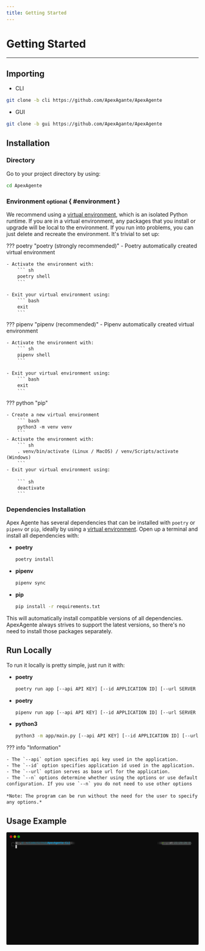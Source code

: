 ```yaml
---
title: Getting Started
---
```

# Getting Started
---
## Importing

- CLI
```sh
git clone -b cli https://github.com/ApexAgante/ApexAgente
```

- GUI
```sh
git clone -b gui https://github.com/ApexAgante/ApexAgente
```

## Installation

### Directory
Go to your project directory by using:
``` bash
cd ApexAgente
```

### Environment <small>optional</small> { #environment }
We recommend using a [virtual environment](https://realpython.com/what-is-pip/#using-pip-in-a-python-virtual-environment), which is an isolated Python runtime. If you are in a virtual environment, any packages that you install or upgrade will be local to the environment. If you run into problems, you can just delete and recreate the environment. It's trivial to set up:

??? poetry "poetry (strongly recommended)"
    - Poetry automatically created virtual environment

    - Activate the environment with:
        ``` sh
        poetry shell
        ```

    - Exit your virtual environment using:
        ``` bash
        exit
        ```

??? pipenv "pipenv (recommended)"
    - Pipenv automatically created virtual environment

    - Activate the environment with:
        ``` sh
        pipenv shell
        ```

    - Exit your virtual environment using:
        ``` bash
        exit
        ```

??? python "pip"

    - Create a new virtual environment
        ``` bash
        python3 -m venv venv
        ```
    - Activate the environment with:
        ``` sh
        . venv/bin/activate (Linux / MacOS) / venv/Scripts/activate (Windows)
        ```
    - Exit your virtual environment using:

        ``` sh
        deactivate
        ```

### Dependencies Installation
Apex Agente has several dependencies that can be installed with
`poetry` or `pipenv` or `pip`, ideally by using a [virtual environment](https://docs.python.org/3/library/venv.html). Open up a terminal and install all dependencies with:

- **poetry**

    ```sh
    poetry install
    ```

- **pipenv**

    ```sh
    pipenv sync
    ```

- **pip**

    ```sh
    pip install -r requirements.txt
    ```

This will automatically install compatible versions of all dependencies. ApexAgente always strives to support the latest versions, so there's no need to install those packages separately.

## Run Locally

To run it locally is pretty simple, just run it with:

- **poetry**
    
    ``` sh
    poetry run app [--api API KEY] [--id APPLICATION ID] [--url SERVER URL] [--n DEFAULT CONFIGURATION]
    ```

- **poetry**

    ``` sh
    pipenv run app [--api API KEY] [--id APPLICATION ID] [--url SERVER URL] [--n DEFAULT CONFIGURATION]
    ```

- **python3**

    ``` sh
    python3 -m app/main.py [--api API KEY] [--id APPLICATION ID] [--url SERVER URL] [--n DEFAULT CONFIGURATION]
    ```

??? info "Information"

    - The `--api` option specifies api key used in the application.
    - The `--id` option specifies application id used in the application.
    - The `--url` option serves as base url for the application.
    - The `--n` options determine whether using the options or use default configuration. If you use `--n` you do not need to use other options
    
    *Note: The program can be run without the need for the user to specify any options.*

## Usage Example

![Run](assets/terminal.svg)